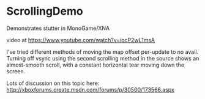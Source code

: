 # ScrollingDemo
Demonstrates stutter in MonoGame/XNA

video at https://www.youtube.com/watch?v=iocP2wL1msA

I've tried different methods of moving the map offset per-update to no avail. Turning off vsync using the second scrolling method in the source shows an almost-smooth scroll, with a constant horizontal tear moving down the screen. 

Lots of discussion on this topic here: http://xboxforums.create.msdn.com/forums/p/30500/173566.aspx

